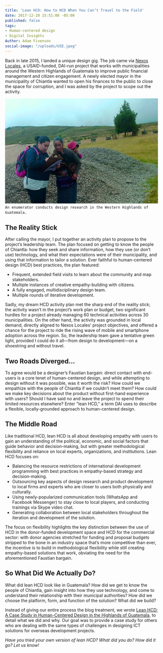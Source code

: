 ```yaml
---
title: 'Lean HCD: How to HCD When You Can’t Travel to the Field'
date: 2017-12-20 15:51:00 -05:00
published: false
tags:
- Human-centered design
- Digital Insights
Author: Adam Fivenson
social-image: "/uploads/USE.jpeg"
---
```


Back in late 2015, I landed a unique design gig. The job came via [Nexos Locales](https://www.dai.com/our-work/projects/guatemala-nexos-locales), a USAID-funded, DAI-run project that works with municipalities around the Western Highlands of Guatemala to improve public financial management and citizen engagement. A newly elected mayor in the municipality of Chiantla wanted to open his finances to the public to close the space for corruption, and I was asked by the project to scope out the activity. 

<!--more-->

![USE.jpeg](/uploads/USE.jpeg)
`An enumerator conducts design research in the Western Highlands of Guatemala.`

## The Reality Stick

After calling the mayor, I put together an activity plan to propose to the project’s leadership team. The plan focused on getting to know the people of Chiantla: how they seek and share information, how they use (or don’t use) technology, and what their expectations were of their municipality, and using that information to tailor a solution. Ever faithful to human-centered design (HCD) best practices, the plan featured:
* Frequent, extended field visits to learn about the community and map stakeholders.
* Multiple instances of creative empathy-building with citizens.
* A fully engaged, multidisciplinary design team.
* Multiple rounds of iterative development. 
 
Sadly, my dream HCD activity plan met the sharp end of the reality stick; the activity wasn’t in the project’s work plan or budget, two significant hurdles for a project already managing 60 technical activities across 30 municipalities. On the other hand, the activity was grounded in local demand, directly aligned to Nexos Locales’ project objectives, and offered a chance for the project to ride the rising wave of mobile and smartphone adoption across the region. So, the leadership team gave a tentative green light, provided I could do it all—from design to development—on a shoestring and without travel. 

## Two Roads Diverged...

To agree would be a designer’s Faustian bargain: direct contact with end-users is a core tenet of human-centered design, and while attempting to design without it was possible, was it worth the risk? How could we empathize with the people of Chiantla if we couldn’t meet them? How could we make key decisions about the product without first-hand experience with users? Should I have said no and leave the project to spend their limited resources elsewhere? Enter "lean HCD," a term DAI uses to describe a flexible, locally-grounded approach to human-centered design. 

## The Middle Road
 
Like traditional HCD, lean HCD is all about developing empathy with users to gain an understanding of the political, economic, and social factors that guide behavior and decision-making, but with greater methodological flexibility and reliance on local experts, organizations, and institutions. Lean HCD focuses on: 
* Balancing the resource restrictions of international development programming with best practices in empathy-based strategy and decision-making. 
* Outsourcing key aspects of design research and product development to local firms and experts who are closer to users both physically and culturally. 
* Using newly-popularized communication tools (WhatsApp and Facebook Messenger) to stay close to local players, and conducting trainings via Skype video chat. 
* Generating collaboration between local stakeholders throughout the iteration and development of the solution.

The focus on flexibility highlights the key distinction between the use of HCD in the donor-funded development space and HCD for the commercial sector: with donor agencies stretched for funding and proposal budgets stripped to the bone in an industry space that’s more competitive than ever, the incentive is to build in methodological flexibility while still creating empathy-based solutions that work, obviating the need for the aforementioned Faustian bargain. 

## So What Did We Actually Do? 
 
What did lean HCD look like in Guatemala? How did we get to know the people of Chiantla, gain insight into how they use technology, and come to understand their relationship with their municipal authorities? How did we choose the platform, form, and function of the solution? What did we build? 

Instead of giving our entire process the blog treatment, we wrote [Lean HCD: A Case Study in Human-Centered Design in the Highlands of Guatemala](http://www.dai.com/hcd.pdf), to detail what we did and why. Our goal was to provide a case study for others who are dealing with the same types of challenges in designing ICT solutions for overseas development projects. 

*Have you tried your own version of lean HCD? What did you do? How did it go? Let us know!*